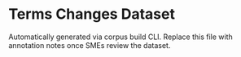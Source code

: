 # Terms Changes Dataset

Automatically generated via corpus build CLI. Replace this file with annotation notes once SMEs review the dataset.

